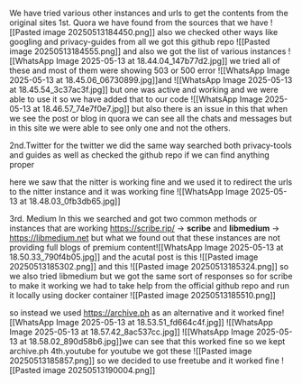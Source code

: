 We have tried various other instances and urls to get the contents from the original sites 
1st. Quora
we have found from the sources that we have 
![[Pasted image 20250513184450.png]]
also we checked other ways like googling and privacy-guides
from all we got this github repo
![[Pasted image 20250513184555.png]]
and also we got the list of various instances
![[WhatsApp Image 2025-05-13 at 18.44.04_147b77d2.jpg]]
we tried all of these and most of them were showing 503 or 500 error
![[WhatsApp Image 2025-05-13 at 18.45.06_06730899.jpg]]and ![[WhatsApp Image 2025-05-13 at 18.45.54_3c37ac3f.jpg]]
but one was active and working and we were able to use it so we have added that to our code ![[WhatsApp Image 2025-05-13 at 18.46.57_74e7f0e7.jpg]]
but also there is an issue in this that when we see the post or blog in quora we can see all the chats and messages but in this site we were able to see only one and not the others.

2nd.Twitter
for the twitter we did the same way searched both privacy-tools and guides as well as checked the github repo if we can find anything proper

here we saw that the nitter is working fine and we used it to redirect the urls to the nitter instance and it was working fine 
![[WhatsApp Image 2025-05-13 at 18.48.03_0fb3db65.jpg]]

3rd. Medium
In this we searched and got two common methods or instances that are working
https://scribe.rip/ -> **scribe**
and
**libmedium** -> https://libmedium.net
but what we found out that these instances are not providing full blogs of premium content![[WhatsApp Image 2025-05-13 at 18.50.33_790f4b05.jpg]]
and the acutal post is this
![[Pasted image 20250513185302.png]]
and this ![[Pasted image 20250513185324.png]]
so we also tried libmedium but we got the same sort of responses
so for scribe to make it working we had to take help from the official github repo and run it locally using docker container
![[Pasted image 20250513185510.png]]

so instead we used https://archive.ph as an alternative
and it worked fine![[WhatsApp Image 2025-05-13 at 18.53.51_fd664c4f.jpg]]
![[WhatsApp Image 2025-05-13 at 18.57.42_8ac537cc.jpg]]
![[WhatsApp Image 2025-05-13 at 18.58.02_890d58b6.jpg]]we can see that this worked fine so we kept archive.ph
4th.youtube
for youtube we got these 
![[Pasted image 20250513185857.png]]
so we decided to use freetube and it worked fine 
![[Pasted image 20250513190004.png]]